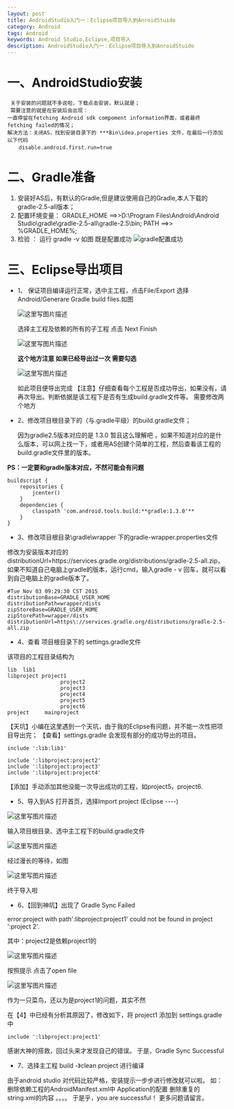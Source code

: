 ```yaml
---
layout: post
title: AndroidStudio入门一：Eclipse项目导入到AnroidStuido
category: Android
tags: Android
keywords: Android Studio,Eclipse,项目导入
description: AndroidStudio入门一：Eclipse项目导入到AnroidStuido
---
```


# 一、AndroidStudio安装

     关于安装的问题就不多说啦，下载点击安装，默认就是；
     需要注意的就是在安装后会出现：
    一直停留在fetching Android sdk compoment information界面，或者最终 fetching failed的情况；
    解决方法：关闭AS，找到安装目录下的 ***Bin\idea.properties 文件，在最后一行添加以下代码
     　 disable.android.first.run=true

# 二、Gradle准备

 1. 安装好AS后，有默认的Gradle,但是建议使用自己的Gradle,本人下载的 gradle-2.5-all版本；
 2. 配置环境变量：
         GRADLE_HOME ==>>D:\Program Files\Android\Android Studio\gradle\gradle-2.5-all\gradle-2.5\bin;
        PATH ==>> %GRADLE_HOME%;
 3. 检验 ：
  运行 gradle -v    如图  既是配置成功
    ![gradle配置成功](http://img.blog.csdn.net/20151104213925614)

# 三、Eclipse导出项目
   

 - 1、 保证项目编译运行正常，选中主工程，点击File/Export  选择Android/Generare Gradle build
   files.如图

     ![这里写图片描述](http://img.blog.csdn.net/20151104215118953)

     选择主工程及依赖的所有的子工程 点击 Next Finish 

     ![这里写图片描述](http://img.blog.csdn.net/20151104215251033)

	 **这个地方注意 如果已经导出过一次 需要勾选**

	 ![这里写图片描述](http://img.blog.csdn.net/20151104220318801)

	 如此项目便导出完成
	 【注意】仔细查看每个工程是否成功导出，如果没有，请再次导出。判断依据是该工程下是否有生成build.gradle文件等。
	 需要修改两个地方

 - 2、修改项目根目录下的（与.gradle平级）的build.gradle文件；

	 
    因为gradle2.5版本对应的是 1.3.0 暂且这么理解吧 ，如果不知道对应的是什么版本，可以网上找一下，或者用AS创建个简单的工程，然后查看该工程的build.gradle文件里的版本。

**PS：一定要和gradle版本对应，不然可能会有问题**

```
buildscript {
    repositories {
        jcenter()
    }
    dependencies {
        classpath 'com.android.tools.build:**gradle:1.3.0'**
    }
}
```

 - 3、修改项目根目录\gradle\wrapper 下的gradle-wrapper.properties文件 

修改为安装版本对应的distributionUrl=https\://services.gradle.org/distributions/gradle-2.5-all.zip，如果不知道自己电脑上gradle的版本，运行cmd，输入gradle - v 回车，就可以看到自己电脑上的gradle版本了。

```
#Tue Nov 03 09:29:30 CST 2015
distributionBase=GRADLE_USER_HOME
distributionPath=wrapper/dists
zipStoreBase=GRADLE_USER_HOME
zipStorePath=wrapper/dists
distributionUrl=https\://services.gradle.org/distributions/gradle-2.5-all.zip
```

 - 4、查看 项目根目录下的 settings.gradle文件

该项目的工程目录结构为

```
lib  lib1
libproject project1
                 project2
                 project3
                 project4
                 project5
                 project6
project     mainproject
```

【天坑】小编在这里遇到一个天坑，由于我的Eclipse有问题，并不能一次性把项目导出完；
【查看】settings.gradle 会发现有部分的成功导出的项目。

```
include ':lib:lib1'

include ':libproject:project2'
include ':libproject:project3'
include ':libproject:project4'
```
【添加】手动添加其他没能一次导出成功的工程，如project5，project6.

 - 5、导入到AS  打开首页，选择Import project (Eclipse ----)

![这里写图片描述](http://img.blog.csdn.net/20151104222608003)

输入项目根目录、选中主工程下的build.gradle文件

![这里写图片描述](http://img.blog.csdn.net/20151105221751169)

经过漫长的等待，如图

![这里写图片描述](http://img.blog.csdn.net/20151105221836068)

终于导入啦

 - 6、【回到神坑】出现了 Gradle Sync Failed

error:project with path':libproject:project1' could not be found in project ':project 2'.

其中：project2是依赖project1的

![这里写图片描述](http://img.blog.csdn.net/20151105222004132)

按照提示 点击了open file

![这里写图片描述](http://img.blog.csdn.net/20151105222050391)

作为一只菜鸟，还以为是project1的问题，其实不然

在【4】中已经有分析其原因了，修改如下，将 project1 添加到 settings.gradle 中

```
include ':libproject:project1'
```
感谢大神的搭救，回过头来才发现自己的错误。
于是，Gradle Sync Successful

 - 7、选择主工程 build -》clean project 进行编译

由于android studio 对代码比较严格，安装提示一步步进行修改就可以啦。
如：
删除依赖工程的AndroidManifest.xml中 Application的配置
删除重复的string.xml的内容
。。。。
于是乎，you are successful！
更多问题请留言。

